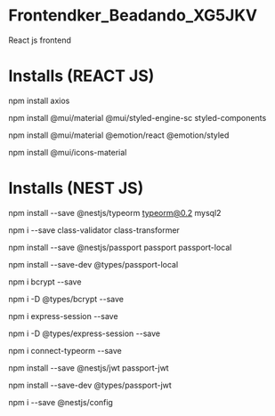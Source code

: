 # Frontendker_Beadando_XG5JKV
 React js frontend

# Installs (REACT JS)
npm install axios

npm install @mui/material @mui/styled-engine-sc styled-components

npm install @mui/material @emotion/react @emotion/styled

npm install @mui/icons-material

# Installs (NEST JS)
npm install --save @nestjs/typeorm typeorm@0.2 mysql2

npm i --save class-validator class-transformer

npm install --save @nestjs/passport passport passport-local

npm install --save-dev @types/passport-local

npm i bcrypt --save

npm i -D @types/bcrypt --save

npm i express-session --save

npm i -D @types/express-session --save

npm i connect-typeorm --save

npm install --save @nestjs/jwt passport-jwt

npm install --save-dev @types/passport-jwt

npm i --save @nestjs/config